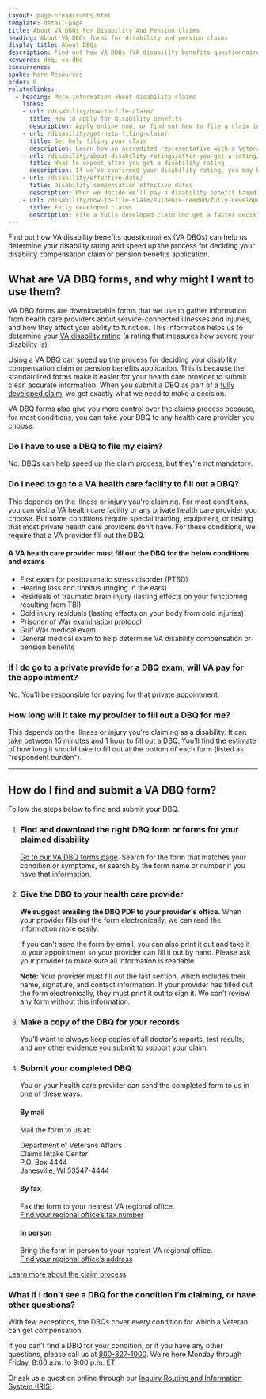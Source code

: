 ```yaml
---
layout: page-breadcrumbs.html
template: detail-page
title: About VA DBQs For Disability And Pension Claims 
heading: About VA DBQs forms for disability and pension claims
display_title: About DBQs
description: Find out how VA DBQs (VA disability benefits questionnaires) can help us determine your VA disability rating and speed up the process for deciding your disability compensation claim or pension benefits application.
keywords: dbq, va dbq 
concurrence: 
spoke: More Resources
order: 6
relatedlinks:
  - heading: More information about disability claims
    links:
    - url: /disability/how-to-file-claim/
      title: How to apply for disability benefits
      description: Apply online now, or find out how to file a claim in person, by mail, or with the help of a trained professional.
    - url: /disability/get-help-filing-claim/
      title: Get help filing your claim
      description: Learn how an accredited representative with a Veterans Service Organization can help you file a disability claim.
    - url: /disability/about-disability-ratings/after-you-get-a-rating/
      title: What to expect after you get a disability rating
      description: If we’ve confirmed your disability rating, you may be able to get disability compensation or other benefits like training. Find out what benefits you can get.
    - url: /disability/effective-date/
      title: Disability compensation effective dates
      description: When we decide we’ll pay a disability benefit based on a claim, we assign an effective date to that claim. The effective date is the day you can start getting your disability benefits. Learn more about when you can start getting benefits.
    - url: /disability/how-to-file-claim/evidence-needed/fully-developed-claims/
      title: Fully developed claims
      description: File a fully developed claim and get a faster decision on your disability benefits claim.
---
```

<div class="va-introtext">

Find out how VA disability benefits questionnaires (VA DBQs) can help us determine your disability rating and speed up the process for deciding your disability compensation claim or pension benefits application.

</div>

## What are VA DBQ forms, and why might I want to use them?

VA DBQ forms are downloadable forms that we use to gather information from health care providers about service-connected illnesses and injuries, and how they affect your ability to function. This information helps us to determine your [VA disability rating](/disability/about-disability-ratings/) (a rating that measures how severe your disability is). 

Using a VA DBQ can speed up the process for deciding your disability compensation claim or pension benefits application. This is because the standardized forms make it easier for your health care provider to submit clear, accurate information. When you submit a DBQ as part of a [fully developed claim](/disability/how-to-file-claim/evidence-needed/fully-developed-claims/), we get exactly what we need to make a decision. 

VA DBQ forms also give you more control over the claims process because, for most conditions, you can take your DBQ to any health care provider you choose.

### Do I have to use a DBQ to file my claim?

No. DBQs can help speed up the claim process, but they're not mandatory.

### Do I need to go to a VA health care facility to fill out a DBQ?

This depends on the illness or injury you're claiming. For most conditions, you can visit a VA health care facility or any private health care provider you choose. But some conditions require special training, equipment, or testing that most private health care providers don't have. For these conditions, we require that a VA provider fill out the DBQ.

#### A VA health care provider must fill out the DBQ for the below conditions and exams

-	First exam for posttraumatic stress disorder (PTSD)
-	Hearing loss and tinnitus (ringing in the ears)
-	Residuals of traumatic brain injury (lasting effects on your functioning resulting from TBI)
-	Cold injury residuals (lasting effects on your body from cold injuries)
-	Prisoner of War examination protocol
-	Gulf War medical exam
-	General medical exam to help determine VA disability compensation or pension benefits

### If I do go to a private provide for a DBQ exam, will VA pay for the appointment?

No. You’ll be responsible for paying for that private appointment.

### How long will it take my provider to fill out a DBQ for me?

This depends on the illness or injury you're claiming as a disability. It can take between 15 minutes and 1 hour to fill out a DBQ. You'll find the estimate of how long it should take to fill out at the bottom of each form (listed as "respondent burden"). 

------

## How do I find and submit a VA DBQ form?

Follow the steps below to find and submit your DBQ.

<ol class="process">
<li class="process-step list-one">

### Find and download the right DBQ form or forms for your claimed disability

[Go to our VA DBQ forms page](/disability/about-dbqs/dbq-forms/). Search for the form that matches your condition or symptoms, or search by the form name or number if you have that information.

</li>

<li class="process-step list-two">
  
### Give the DBQ to your health care provider

**We suggest emailing the DBQ PDF to your provider's office.** When your provider fills out the form electronically, we can read the information more easily. 

If you can't send the form by email, you can also print it out and take it to your appointment so your provider can fill it out by hand. Please ask your provider to make sure all information is readable.

**Note:** Your provider must fill out the last section, which includes their name, signature, and contact information. If your provider has filled out the form electronically, they must print it out to sign it. We can’t review any form without this information.

</li>

<li class="process-step list-three">
  
### Make a copy of the DBQ for your records

You'll want to always keep copies of all doctor's reports, test results, and any other evidence you submit to support your claim.

</li>

<li class="process-step list-four">
  
### Submit your completed DBQ

You or your health care provider can send the completed form to us in one of these ways:

#### By mail

Mail the form to us at:
<p class="va-address-block">
Department of Veterans Affairs<br>
Claims Intake Center<br>
P.O. Box 4444<br>
Janesville, WI 53547-4444<br>
</p> 

#### By fax

Fax the form to your nearest VA regional office. <br>
[Find your regional office’s fax number](/find-locations/?zoomLevel=4&page=1&address=&facilityType=benefits&serviceType)

#### In person 

Bring the form in person to your nearest VA regional office. <br>
[Find your regional office’s address](/find-locations/?zoomLevel=4&page=1&address=&facilityType=benefits&serviceType)
 
</li>
</ol>

[Learn more about the claim process](/disability/after-you-file-claim/)


### What if I don’t see a DBQ for the condition I’m claiming, or have other questions?

With few exceptions, the DBQs cover every condition for which a Veteran can get compensation. 

If you can’t find a DBQ for your condition, or if you have any other questions, please call us at <a href="tel:+18008271000">800-827-1000</a>. We're here Monday through Friday, 8:00 a.m. to 9:00 p.m. ET.

Or ask us a question online through our [Inquiry Routing and Information System (IRIS)](https://iris.custhelp.va.gov/app/ask/).


